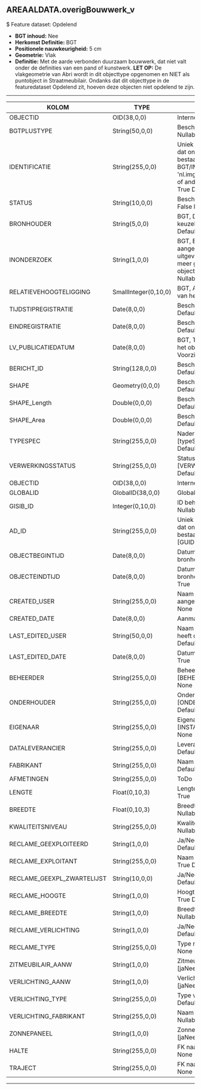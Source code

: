 ## AREAALDATA.overigBouwwerk_v

$ Feature dataset: Opdelend

* __BGT inhoud:__ Nee
* __Herkomst Definitie:__ BGT
* __Positionele nauwkeurigheid:__ 5 cm
* __Geometrie:__ Vlak
* __Definitie:__ Met de aarde verbonden duurzaam bouwwerk, dat niet valt onder de definities van een pand of kunstwerk. __LET OP:__ De vlakgeometrie van Abri wordt in dit objecttype opgenomen en NIET als puntobject in Straatmeubilair. Ondanks dat dit objecttype in de featuredataset Opdelend zit, hoeven deze objecten niet opdelend te zijn.

***

|KOLOM                              |TYPE          	        |DEFINITIE|
|------                          	|----          	        |-----    |
|OBJECTID                           |OID(38,0,0)            |Interne ID ArcGIS - Nullable: False|
|BGTPLUSTYPE                        |String(50,0,0)         |Beschrijving - keuzelijst [typeOBWVlak] Nullable: False Default: None|
|IDENTIFICATIE                      |String(255,0,0)        |Uniek identificatienummer voor het object dat onveranderlijk is zolang het object bestaat: bevat indien van toepassing BGT/IMKL ID in format 'nl.imgeo/imkl.bronhouderscode.LokaalID' of anders: '00000'.LokaalID - Nullable: True Default: None|
|STATUS                             |String(10,0,0)         |Beschrijving - keuzelijst [status] Nullable: False Default: :bestaand|
|BRONHOUDER                         |String(5,0,0)          |BGT, De bronhoudercode van het object, keuzelijst [bronhouder] - Nullable: False Default: None|
|INONDERZOEK                        |String(1,0,0)          |BGT, Een aanduiding waarmee wordt aangegeven dat een onderzoek wordt uitgevoerd naar de juistheid van een of meer gegevens van het betreffende object: Ja/Nee, keuzelijst [jaNee] Nullable: False Default: N|
|RELATIEVEHOOGTELIGGING             |SmallInteger(0,10,0)   |BGT, Aanduiding voor de relatieve hoogte van het object - Nullable: False Default: 0|
|TIJDSTIPREGISTRATIE                |Date(8,0,0)            |Beschrijving - keuzelijst [] Nullable: True Default: None|
|EINDREGISTRATIE                    |Date(8,0,0)            |Beschrijving - keuzelijst [] Nullable: True Default: None|
|LV_PUBLICATIEDATUM                 |Date(8,0,0)            |BGT, Tijdstip waarop deze instantie van het object is opgenomen in de Landelijke Voorziening - Nullable: True|
|BERICHT_ID                         |String(128,0,0)        |Beschrijving - keuzelijst [] Nullable: True Default: None|
|SHAPE                              |Geometry(0,0,0)        |Beschrijving: - keuzelijst [] Nullable: True Default: None|
|SHAPE_Length                       |Double(0,0,0)          |Beschrijving: - keuzelijst [] Nullable: True Default: None|
|SHAPE_Area                         |Double(0,0,0)          |Beschrijving: - keuzelijst [] Nullable: True Default: None|
|TYPESPEC                            |String(255,0,0)    |Nadere typering van het object, keuzelijst [typeSpecOBWVlak] - Nullable: True Default: None|
|VERWERKINGSSTATUS                   |String(255,0,0)    |Status van de gegevens, keuzelijst [VERWERKINGSSTATUS] - Nullable: False Default: Nieuw|
|OBJECTID                            |OID(38,0,0)        |Interne ID ArcGIS - Nullable: False|
|GLOBALID                            |GlobalID(38,0,0)   |Global Unique Identifier - Nullable: False|
|GISIB_ID                            |Integer(0,10,0)    |ID beheer openbare ruimte (GISIB) - Nullable: True|
|AD_ID                               |String(255,0,0)    |Uniek identificatienummer voor het object dat onveranderlijk is zolang het object bestaat in Areaaldata: in format 'AD.[GUID]' - Nullable: False Default: None|
|OBJECTBEGINTIJD                     |Date(8,0,0)        |Datum waarop het object bij de bronhouder is ontstaan - Nullable: True|
|OBJECTEINDTIJD                      |Date(8,0,0)        |Datum waarop het object bij de bronhouder niet meer geldig is - Nullable: True|
|CREATED_USER                        |String(255,0,0)    |Naam van gebruiker die de rij heeft aangemaakt - Nullable: True Default: None|
|CREATED_DATE                        |Date(8,0,0)        |Aanmaakdatum - Nullable: True|
|LAST_EDITED_USER                    |String(50,0,0)     |Naam van gebruiker die de laatste mutatie heeft doorgevoerd - Nullable: True Default: None|
|LAST_EDITED_DATE                    |Date(8,0,0)        |Datum van de laatste mutatie - Nullable: True|
|BEHEERDER                           |String(255,0,0)    |Beheerder van het object, keuzelijst [BEHEERDER] - Nullable: True Default: None|
|ONDERHOUDER                         |String(255,0,0)    |Onderhouder van het object, keuzelijst [ONDERHOUDER] - Nullable: True Default: None|
|EIGENAAR                            |String(255,0,0)    |Eigenaar van het object, keuzelijst [INSTANTIE] - Nullable: True Default: None| 
|DATALEVERANCIER                     |String(255,0,0)    |Leverancier van de data - Nullable: True Default: None|
|FABRIKANT                           |String(255,0,0)       |Naam vd Fabrikant - Nullable: True Default: None|
|AFMETINGEN                          |String(255,0,0)       |ToDo - Nullable: True Default: None|
|LENGTE                              |Float(0,10,3)         |Lengte in Meters, 2 decimalen - Nullable: True|
|BREEDTE                             |Float(0,10,3)         |Breedte in Meters, 2 decimalen - Nullable: True|
|KWALITEITSNIVEAU                    |String(255,0,0)       |Kwaliteitsniveau [ONDERHOUDER] - Nullable: True Default: None|
|RECLAME_GEEXPLOITEERD               |String(1,0,0)         |Ja/Nee : keuzelijst [jaNee] Nullable: True Default: N|
|RECLAME_EXPLOITANT                  |String(255,0,0)       |Naam vd Reclame exploitant - Nullable: True Default: None|
|RECLAME_GEEXPL_ZWARTELIJST          |String(10,0,0)         |Ja/Nee : keuzelijst [jaNee] Nullable: True Default: N|
|RECLAME_HOOGTE                      |String(1,0,0)         |Hoogte in Meters, 2 decimalen - Nullable: True Default: None|
|RECLAME_BREEDTE                     |String(1,0,0)         |Breedte in Meters, 2 decimalen - Nullable: True Default: None|
|RECLAME_VERLICHTING                 |String(1,0,0)         |Ja/Nee : keuzelijst [jaNee] Nullable: True Default: N|
|RECLAME_TYPE                        |String(255,0,0)       |Type reclame - Nullable: True Default: None|
|ZITMEUBILAIR_AANW                   |String(1,0,0)         |Zitmeubilair aanwezig Ja/Nee : keuzelijst [jaNee] Nullable: True Default: N|
|VERLICHTING_AANW                    |String(1,0,0)         |Verlichting aanwezig Ja/Nee : keuzelijst [jaNee] Nullable: True Default: N|
|VERLICHTING_TYPE                    |String(255,0,0)       |Type verlichting (led/../) - Nullable: True Default: None|
|VERLICHTING_FABRIKANT               |String(255,0,0)       |Naam van de verlichtingsfabrikant - Nullable: True Default: None|
|ZONNEPANEEL                         |String(1,0,0)         |Zonnepaneel aanwezig Ja/Nee : keuzelijst [jaNee] Nullable: True Default: N|
|HALTE                               |String(255,0,0)       |FK naar halte_v - Nullable: True Default: None|
|TRAJECT                             |String(255,0,0)       |FK naar traject_v - Nullable: True Default: None|


***

